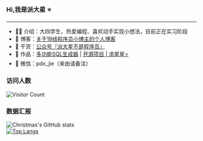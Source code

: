 ### Hi,我是派大星  ⭐
<hr>

- 🧑‍🎓 介绍：大四学生，热爱编程、喜欢动手实现小想法，目前正在实习阶段
- 📃 博客：<a href="https://blog.csdn.net/Gaowumao?type=blog">关于19线程序员小博主的个人博客</a>
- 🌱 干货：<a href="https://pdxjie.github.io/translate.github.io/assets/img/wechat.dc667eaa.png">公众号『派大星不是程序员』</a>
- 📌 作品：<a href="http://www.json-sql.online/">多功能SQL生成器</a> | <a href="https://github.com/pdxjie/sql-translate">开源项目 | 求星星⭐️</a>
- 💬 微信：pdx_jie（来由请备注）

### 访问人数
![Visitor Count](https://profile-counter.glitch.me/Christmas/count.svg)

### 数据汇报
![Christmas's GitHub stats](https://github-readme-stats.vercel.app/api?username=pdxjie&show_icons=true&theme=tokyonight)<br>
[![Top Langs](https://github-readme-stats.vercel.app/api/top-langs/?username=pdxjie&layout=compact&theme=tokyonight)](https://github.com/anuraghazra/github-readme-stats)
<!---
pdxjie/pdxjie is a ✨ special ✨ repository because its `README.md` (this file) appears on your GitHub profile.
You can click the Preview link to take a look at your changes.
--->
